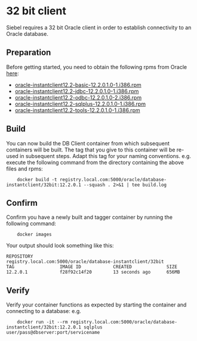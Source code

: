 # 32 bit client

Siebel requires a 32 bit Oracle client in order to establish connectivity to an Oracle database.

## Preparation

Before getting started, you need to obtain the following rpms from Oracle [here](http://www.oracle.com/technetwork/topics/linuxsoft-082809.html):

* [oracle-instantclient12.2-basic-12.2.0.1.0-1.i386.rpm](http://download.oracle.com/otn/linux/instantclient/122010/oracle-instantclient12.2-basic-12.2.0.1.0-1.i386.rpm)
* [oracle-instantclient12.2-jdbc-12.2.0.1.0-1.i386.rpm](http://download.oracle.com/otn/linux/instantclient/122010/oracle-instantclient12.2-jdbc-12.2.0.1.0-1.i386.rpm)
* [oracle-instantclient12.2-odbc-12.2.0.1.0-2.i386.rpm](http://download.oracle.com/otn/linux/instantclient/122010/oracle-instantclient12.2-odbc-12.2.0.1.0-2.i386.rpm)
* [oracle-instantclient12.2-sqlplus-12.2.0.1.0-1.i386.rpm](http://download.oracle.com/otn/linux/instantclient/122010/oracle-instantclient12.2-sqlplus-12.2.0.1.0-1.i386.rpm)
* [oracle-instantclient12.2-tools-12.2.0.1.0-1.i386.rpm](http://download.oracle.com/otn/linux/instantclient/122010/oracle-instantclient12.2-tools-12.2.0.1.0-1.i386.rpm)

## Build

You can now build the DB Client container from which subsequent containers will be built. The tag that you give to this container will be re-used in subsequent steps. Adapt this tag for your naming conventions. e.g. execute the following command from the directory containing the above files and rpms:

```
    docker build -t registry.local.com:5000/oracle/database-instantclient/32bit:12.2.0.1 --squash . 2>&1 | tee build.log
```

## Confirm

Confirm you have a newly built and tagger container by running the following command:

```
    docker images
```
Your output should look something like this:
```
REPOSITORY                                                    
registry.local.com:5000/oracle/database-instantclient/32bit   
TAG                 IMAGE ID            CREATED             SIZE
12.2.0.1            f28f92c14f20        13 seconds ago      656MB

```

## Verify

Verify your container functions as expected by starting the container and connecting to a database: e.g.

```
    docker run -it --rm registry.local.com:5000/oracle/database-instantclient/32bit:12.2.0.1 sqlplus user/pass@dbserver:port/servicename
```
